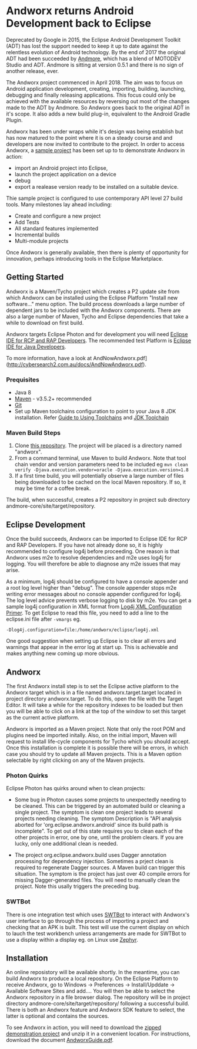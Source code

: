 # Andworx returns Android Development back to Eclipse

Deprecated by Google in 2015, the Eclipse Android Development Toolkit (ADT) has lost the support needed to keep it up to date
against the relentless evolution of Android technology. By the end of 2017 the original ADT had been succeeded by  [Andmore](https://www.eclipse.org/andmore), 
which has a blend of MOTODEV Studio and ADT. Andmore is sitting at version 0.5.1 and there is no sign of another release, ever.

The Andworx project commenced in April 2018. The aim was to focus on Android application development, creating, importing, building, launching, 
debugging and finally releasing applications. This focus could only be achieved with the available resources by reversing out most of the changes made to the ADT by Andmore.
So Andworx goes back to the original ADT in it's scope. It also adds a new build plug-in, equivalent to the Android Gradle Plugin.

Andworx has been under wraps while it's design was being establish but has now matured to the point where it is on a steady course and and developers
are now invited to contribute to the project.  In order to access Andworx, a [sample project](http://cybersearch2.com.au/andworx/downloads/Permissions.zip) has been set up to to demonstrate Andworx in action:

* import an Android project into Eclipse, 
* launch the project application on a device
* debug
* export a realease version ready to be installed on a suitable device. 

Thie sample project is configured to use contemporary API level 27 build tools. Many milestones lay ahead including:

* Create and configure a new project
* Add Tests 
* All standard features implemented
* Incremental builds
* Multi-module projects

Once Andworx is generally available, then there is plenty of opportunity for innovation, perhaps introducing tools in the Eclipse Marketplace.

## Getting Started

Andworx is a Maven/Tycho project which creates a P2 update site from which Andworx can be installed using the Eclipse Platform "Install new software..." menu option.
The build process downloads a large number of dependent jars to be included with the Andworx components. There are also a large number of Maven, Tycho and Eclipse
dependencies that take a while to download on first build. 

Andworx targets Eclipse Photon and for development you will need [Eclipse IDE for RCP and RAP Developers](https://www.eclipse.org/downloads/packages/release/photon/r/eclipse-ide-rcp-and-rap-developers).
The recommended test Platform is [Eclipse IDE for Java Developers](https://www.eclipse.org/downloads/packages/release/photon/r/eclipse-ide-java-developers).

To more information, have a look at AndNowAndworx.pdf](http://cybersearch2.com.au/docs/AndNowAndworx.pdf).


### Prequisites

* Java 8 
* [Maven](https://maven.apache.org/download.cgi) - v3.5.2+ recommended
* [Git](https://git-scm.com/downloads)
* Set up Maven toolchains configuration to point to your Java 8 JDK installation. 
Refer [Guide to Using Toolchains](https://maven.apache.org/guides/mini/guide-using-toolchains.html) and [JDK Toolchain](http://maven.apache.org/plugins/maven-toolchains-plugin/toolchains/jdk.html)

### Maven Build Steps

1. Clone [this repository](https://github.com/androidworx/andworx.git). The project will be placed is a directory named "andworx". 
1. From a command terminal, use Maven to build Andworx. Note that tool chain vendor and version parameters need to be included eg `mvn clean verify -Djava.execution.vendor=oracle -Djava.execution.version=1.8`
1. If a first time build, you will potentially observe a large number of files being downloaded to be cached on the local Maven repository. If so, it may be time for a coffee break.

The build, when successful, creates a P2 repository in project sub directory andmore-core/site/target/repository.

## Eclipse Development

Once the build succeeds, Andworx can be imported to Eclipse IDE for RCP and RAP Developers. If you have not already done so, it is highly recommended to configure log4j before proceeding. One reason is
that Andworx uses m2e to resolve dependencies and m2e uses log4j for logging. You will therefore be able to diagnose any m2e issues that may arise.

As a minimum, log4j should be configured to have a console appender and a root log level higher than "debug". The console appender stops m2e writing error messages about no console appender
configured for log4j. The log level advice prevents verbose logging to disk by m2e. You can get a sample log4j configuration in XML format from [Log4j XML Configuration Primer](https://wiki.apache.org/logging-log4j/Log4jXmlFormat).
To get Eclipse to read this file, you need to add a line to the eclipse.ini file after `-vmargs` eg.

`-Dlog4j.configuration=file:/home/andworx/eclipse/log4j.xml`


One good suggestion when setting up Eclipse is to clear all errors and warnings that appear in the error log at start up. This is achievable and makes anything new coming up more obvious. 

## Andworx

The first Andworx install step is to set the Eclipse active platform to the Andworx target which is in a file named andworx.target.target
located in project directory andworx.target. To do this, open the file with the Target Editor. It will take a while for the repository indexes to be loaded but then you will be able to click on a link at
the top of the window to set this target as the current active platform.

Andworx is imported as a Maven project. Note that only the root POM and plugins need be imported initally. Also, on the initial import, Maven will request to install life-cycle components for Tycho which
you should accept. Once this installation is complete it is possible there will be errors, in which case you should try to update all Maven projects. This is a Maven option selectable by right clicking on any of the Maven projects.

### Photon Quirks

Eclipse Photon has quirks around when to clean projects:

* Some bug in Photon causes some projects to unexpectedly needing to be cleaned. This can be triggered by an automated build or cleaning a single project. The symptom is clean one project leads to several projects needing cleaning. The symptom Description is
"API analysis aborted for 'org.eclipse.andworx.android' since its build path is incomplete". To get out of this state requires you to clean each of the other projects in error, one by one, until the problem clears.
If you are lucky, only one additional clean is needed.

* The project org.eclipse.andworx.build uses Dagger annotation processing for dependency injection. Sometimes a prject clean is required to regenerate Dagger sources. A Maven build can trigger this situation.
The symptom is the project has just over 40 compile errors for missing Dagger-generated files. You will need to manually clean the project. Note this usally triggers the preceding bug.


### SWTBot

There is one integration test which uses [SWTBot](https://www.eclipse.org/swtbot/) to interact with Andworx's user interface to go through the process of importing a project and checking that an APK is built.
This test will use the current display on which to lauch the test workbench unless arrangements are made for SWTBot to use a display within a display eg. on Linux use [Zephyr](http://jeffskinnerbox.me/posts/2014/Apr/29/howto-using-xephyr-to-create-a-new-display-in-a-window/).

## Installation

An online reposistory will be available shortly. In the meantime, you can build Andworx to produce a local repository.
On the Eclipse Platform to receive Andworx, go to Windows -> Preferences -> Install/Upddate -> Available Software Sites and add....  You will then be able to select the Andworx repository in a file browser dialog. 
The repository will be in project directory andmore-core/site/target/repository/ following a successful build. There is both an Andworx feature and Andworx SDK feature to select, the latter is optional and contains the sources.

To see Andworx in action, you will need to download the [zipped demonstration project](https://androidworx.github.io/android-samples/permissions.zip) and unzip it in a convenient location.
For instructions, download the document [AndworxGuide.pdf](https://androidworx.github.io/documents/AndworxGuide.pdf).
